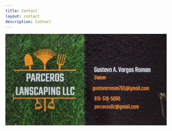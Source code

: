 ```yaml
---
title: Contact
layout: contact
description: Contact
---
```


![Accounting Services](/images/ParcerosBusinessCard.JPG)
